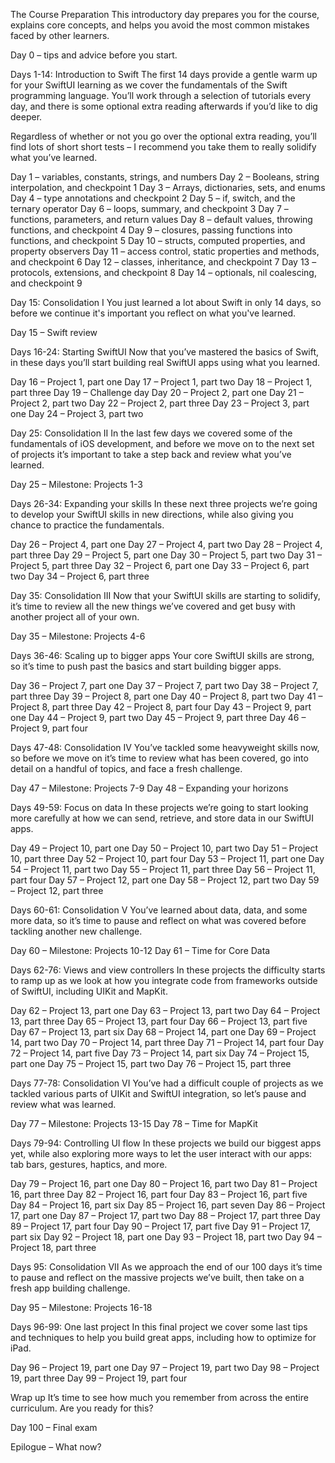The Course
Preparation
This introductory day prepares you for the course, explains core concepts, and helps you avoid the most common mistakes faced by other learners.

Day 0 – tips and advice before you start.



Days 1-14: Introduction to Swift
The first 14 days provide a gentle warm up for your SwiftUI learning as we cover the fundamentals of the Swift programming language. You’ll work through a selection of tutorials every day, and there is some optional extra reading afterwards if you’d like to dig deeper.

Regardless of whether or not you go over the optional extra reading, you’ll find lots of short short tests – I recommend you take them to really solidify what you’ve learned.

Day 1 – variables, constants, strings, and numbers
Day 2 – Booleans, string interpolation, and checkpoint 1
Day 3 – Arrays, dictionaries, sets, and enums
Day 4 – type annotations and checkpoint 2
Day 5 – if, switch, and the ternary operator
Day 6 – loops, summary, and checkpoint 3
Day 7 – functions, parameters, and return values
Day 8 – default values, throwing functions, and checkpoint 4
Day 9 – closures, passing functions into functions, and checkpoint 5
Day 10 – structs, computed properties, and property observers
Day 11 – access control, static properties and methods, and checkpoint 6
Day 12 – classes, inheritance, and checkpoint 7
Day 13 – protocols, extensions, and checkpoint 8
Day 14 – optionals, nil coalescing, and checkpoint 9



Day 15: Consolidation I
You just learned a lot about Swift in only 14 days, so before we continue it's important you reflect on what you've learned.

Day 15 – Swift review



Days 16-24: Starting SwiftUI
Now that you’ve mastered the basics of Swift, in these days you’ll start building real SwiftUI apps using what you learned.

Day 16 – Project 1, part one
Day 17 – Project 1, part two
Day 18 – Project 1, part three
Day 19 – Challenge day
Day 20 – Project 2, part one
Day 21 – Project 2, part two
Day 22 – Project 2, part three
Day 23 – Project 3, part one
Day 24 – Project 3, part two



Day 25: Consolidation II
In the last few days we covered some of the fundamentals of iOS development, and before we move on to the next set of projects it’s important to take a step back and review what you’ve learned.

Day 25 – Milestone: Projects 1-3



Days 26-34: Expanding your skills
In these next three projects we’re going to develop your SwiftUI skills in new directions, while also giving you chance to practice the fundamentals.

Day 26 – Project 4, part one
Day 27 – Project 4, part two
Day 28 – Project 4, part three
Day 29 – Project 5, part one
Day 30 – Project 5, part two
Day 31 – Project 5, part three
Day 32 – Project 6, part one
Day 33 – Project 6, part two
Day 34 – Project 6, part three



Day 35: Consolidation III
Now that your SwiftUI skills are starting to solidify, it’s time to review all the new things we’ve covered and get busy with another project all of your own.

Day 35 – Milestone: Projects 4-6



Days 36-46: Scaling up to bigger apps
Your core SwiftUI skills are strong, so it’s time to push past the basics and start building bigger apps.

Day 36 – Project 7, part one
Day 37 – Project 7, part two
Day 38 – Project 7, part three
Day 39 – Project 8, part one
Day 40 – Project 8, part two
Day 41 – Project 8, part three
Day 42 – Project 8, part four
Day 43 – Project 9, part one
Day 44 – Project 9, part two
Day 45 – Project 9, part three
Day 46 – Project 9, part four



Days 47-48: Consolidation IV
You’ve tackled some heavyweight skills now, so before we move on it’s time to review what has been covered, go into detail on a handful of topics, and face a fresh challenge.

Day 47 – Milestone: Projects 7-9
Day 48 – Expanding your horizons



Days 49-59: Focus on data
In these projects we’re going to start looking more carefully at how we can send, retrieve, and store data in our SwiftUI apps.

Day 49 – Project 10, part one
Day 50 – Project 10, part two
Day 51 – Project 10, part three
Day 52 – Project 10, part four
Day 53 – Project 11, part one
Day 54 – Project 11, part two
Day 55 – Project 11, part three
Day 56 – Project 11, part four
Day 57 – Project 12, part one
Day 58 – Project 12, part two
Day 59 – Project 12, part three



Days 60-61: Consolidation V
You’ve learned about data, data, and some more data, so it’s time to pause and reflect on what was covered before tackling another new challenge.

Day 60 – Milestone: Projects 10-12
Day 61 – Time for Core Data



Days 62-76: Views and view controllers
In these projects the difficulty starts to ramp up as we look at how you integrate code from frameworks outside of SwiftUI, including UIKit and MapKit.

Day 62 – Project 13, part one
Day 63 – Project 13, part two
Day 64 – Project 13, part three
Day 65 – Project 13, part four
Day 66 – Project 13, part five
Day 67 – Project 13, part six
Day 68 – Project 14, part one
Day 69 – Project 14, part two
Day 70 – Project 14, part three
Day 71 – Project 14, part four
Day 72 – Project 14, part five
Day 73 – Project 14, part six
Day 74 – Project 15, part one
Day 75 – Project 15, part two
Day 76 – Project 15, part three



Days 77-78: Consolidation VI
You’ve had a difficult couple of projects as we tackled various parts of UIKit and SwiftUI integration, so let’s pause and review what was learned.

Day 77 – Milestone: Projects 13-15
Day 78 – Time for MapKit



Days 79-94: Controlling UI flow
In these projects we build our biggest apps yet, while also exploring more ways to let the user interact with our apps: tab bars, gestures, haptics, and more.

Day 79 – Project 16, part one
Day 80 – Project 16, part two
Day 81 – Project 16, part three
Day 82 – Project 16, part four
Day 83 – Project 16, part five
Day 84 – Project 16, part six
Day 85 – Project 16, part seven
Day 86 – Project 17, part one
Day 87 – Project 17, part two
Day 88 – Project 17, part three
Day 89 – Project 17, part four
Day 90 – Project 17, part five
Day 91 – Project 17, part six
Day 92 – Project 18, part one
Day 93 – Project 18, part two
Day 94 – Project 18, part three



Days 95: Consolidation VII
As we approach the end of our 100 days it’s time to pause and reflect on the massive projects we’ve built, then take on a fresh app building challenge.

Day 95 – Milestone: Projects 16-18



Days 96-99: One last project
In this final project we cover some last tips and techniques to help you build great apps, including how to optimize for iPad.

Day 96 – Project 19, part one
Day 97 – Project 19, part two
Day 98 – Project 19, part three
Day 99 – Project 19, part four



Wrap up
It’s time to see how much you remember from across the entire curriculum. Are you ready for this?

Day 100 – Final exam

Epilogue – What now?
